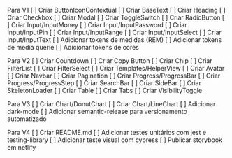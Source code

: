 Para V1
[ ] Criar ButtonIconContextual
[ ] Criar BaseText
[ ] Criar Heading
[ ] Criar Checkbox
[ ] Criar Modal
[ ] Criar ToggleSwitch
[ ] Criar RadioButton
[ ] Criar Input/InputMoney
[ ] Criar Input/InputPassword
[ ] Criar Input/InputPin
[ ] Criar Input/InputRange
[ ] Criar Input/InputSelect
[ ] Criar Input/InputText
[ ] Adicionar tokens de medidas (REM)
[ ] Adicionar tokens de media querie
[ ] Adicionar tokens de cores

Para V2
[ ] Criar Countdown
[ ] Criar Copy Button
[ ] Criar Chip
[ ] Criar FilterList
[ ] Criar FilterSelect
[ ] Criar Templates/HelperView
[ ] Criar Avatar
[ ] Criar Navbar
[ ] Criar Pagination
[ ] Criar Progress/ProgressBar
[ ] Criar Progress/ProgressStep
[ ] Criar SearchBar
[ ] Criar SideBar
[ ] Criar SkeletonLoader
[ ] Criar Table
[ ] Criar Tabs
[ ] Criar VisibilityToggle

Para V3
[ ] Criar Chart/DonutChart
[ ] Criar Chart/LineChart
[ ] Adicionar dark-mode
[ ] Adicionar semantic-release para versionamento automatizado

Para V4
[ ] Criar README.md
[ ] Adicionar testes unitários com jest e testing-library
[ ] Adicionar teste visual com cypress
[ ] Publicar storybook em netlify
